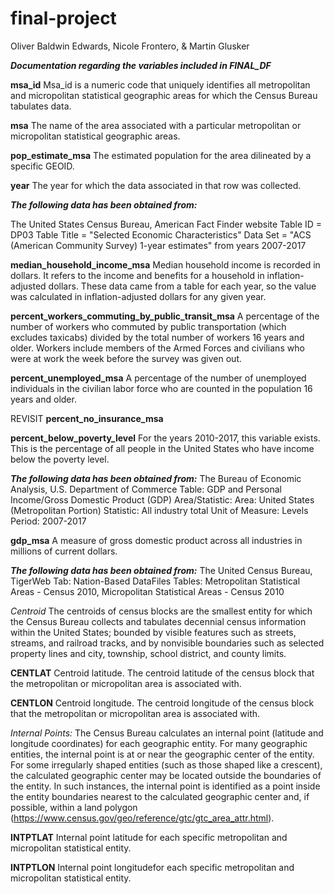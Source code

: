 # final-project
Oliver Baldwin Edwards, 
Nicole Frontero, &
Martin Glusker

***Documentation regarding the variables included in FINAL_DF***

**msa_id**
Msa_id is a numeric code that uniquely identifies all metropolitan and micropolitan statistical geographic areas for which the Census Bureau tabulates data.

**msa**
The name of the area associated with a particular metropolitan or micropolitan statistical geographic areas.

**pop_estimate_msa**
The estimated population for the area dilineated by a specific GEOID.  

**year**
The year for which the data associated in that row was collected. 

***The following data has been obtained from:***

The United States Census Bureau, American Fact Finder website
Table ID = DP03
Table Title = "Selected Economic Characteristics"
Data Set = "ACS (American Community Survey) 1-year estimates" from years 2007-2017

**median_household_income_msa**
Median household income is recorded in dollars.  It refers to the income and benefits for a household in inflation-adjusted dollars.  These data came from a table for each year, so the value was calculated in inflation-adjusted dollars for any given year. 

**percent_workers_commuting_by_public_transit_msa**
A percentage of the number of workers who commuted by public transportation (which excludes taxicabs) divided by the total number of workers 16 years and older.  Workers include members of the Armed Forces and civilians who were at work the week before the survey was given out.  

**percent_unemployed_msa**
A percentage of the number of unemployed individuals in the civilian labor force who are counted in the population 16 years and older.

REVISIT **percent_no_insurance_msa**

**percent_below_poverty_level**
For the years 2010-2017, this variable exists.  This is the percentage of all people in the United States who have income below the poverty level.  

***The following data has been obtained from:***
The Bureau of Economic Analysis, U.S. Department of Commerce
Table: GDP and Personal Income/Gross Domestic Product (GDP)
Area/Statistic:
  Area: United States (Metropolitan Portion)
  Statistic: All industry total
  Unit of Measure: Levels
Period: 2007-2017

**gdp_msa**
A measure of gross domestic product across all industries in millions of current dollars.  

***The following data has been obtained from:***
The United Census Bureau, TigerWeb
Tab: Nation-Based DataFiles
Tables: Metropolitan Statistical Areas - Census 2010, Micropolitan Statistical Areas - Census 2010


*Centroid*
The centroids of census blocks are the smallest entity for which the Census Bureau collects and tabulates decennial census information within the United States; bounded by visible features such as streets, streams, and railroad tracks, and by nonvisible boundaries such as selected property lines and city, township, school district, and county limits. 

**CENTLAT**
Centroid latitude.  The centroid latitude of the census block that the metropolitan or micropolitan area is associated with.  

**CENTLON**
Centroid longitude. The centroid longitude of the census block that the metropolitan or micropolitan area is associated with.  

*Internal Points:* The Census Bureau calculates an internal point (latitude and longitude coordinates) for each geographic entity.  For many geographic entities, the internal point is at or near the geographic center of the entity.  For some irregularly shaped entities (such as those shaped like a crescent), the calculated geographic center may be located outside the boundaries of the entity.  In such instances, the internal point is identified as a point inside the entity boundaries nearest to the calculated geographic center and, if possible, within a land polygon (https://www.census.gov/geo/reference/gtc/gtc_area_attr.html).

**INTPTLAT**
Internal point latitude for each specific metropolitan and micropolitan statistical entity. 

**INTPTLON**
Internal point longitudefor each specific metropolitan and micropolitan statistical entity. 


